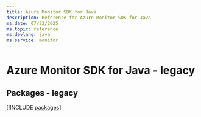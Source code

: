 ```yaml
---
title: Azure Monitor SDK for Java
description: Reference for Azure Monitor SDK for Java
ms.date: 07/22/2025
ms.topic: reference
ms.devlang: java
ms.service: monitor
---
```

# Azure Monitor SDK for Java - legacy
## Packages - legacy
[!INCLUDE [packages](monitor-index.md)]